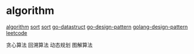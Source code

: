 # algorithm

[algorithm](https://mp.weixin.qq.com/s?__biz=Mzg2NzA4MTkxNQ==&mid=2247486800&idx=2&sn=62e0d496696cec4db06b04048f11c04c&chksm=ce404684f937cf923c152ad4aba10a75fb3225651d68cb7b45a6f95adce45a8742c63e8d5a1e&scene=18#wechat_redirect)
[sort](https://mp.weixin.qq.com/s?__biz=Mzg2NzA4MTkxNQ==&mid=2247485120&amp;idx=3&amp;sn=e94698ff2c0864fe10ab71bebe3a02fa&source=41#wechat_redirect)
[sort](https://studygolang.com/articles/28143#reply0)
[go-datastruct](https://goa.lenggirl.com/)
[go-design-pattern](https://gitee.com/git_sailor/golang-design-pattern)
[golang-design-pattern](https://github.com/senghoo/golang-design-pattern)
[leetcode](https://github.com/Bingjian-Zhu/My-LeetCode-Go)

贪心算法
回溯算法
动态规划
图解算法
